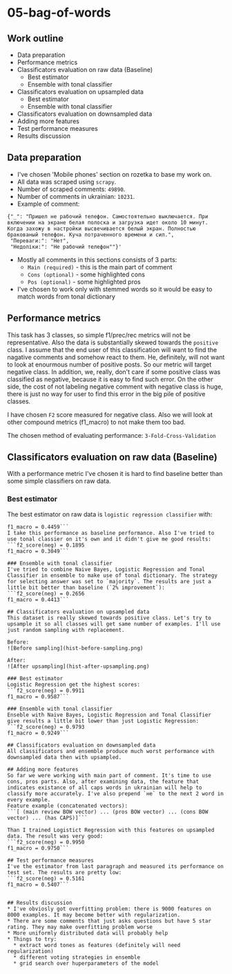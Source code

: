 # 05-bag-of-words

## Work outline

* Data preparation
* Performance metrics
* Classificators evaluation on raw data (Baseline)
  * Best estimator
  * Ensemble with tonal classifier
* Classificators evaluation on upsampled data
  * Best estimator
  * Ensemble with tonal classifier
* Classificators evaluation on downsampled data
* Adding more features
* Test performance measures
* Results discussion

## Data preparation
* I've chosen 'Mobile phones' section on rozetka to base my work on.
* All data was scraped using `scrapy`.
* Number of scraped comments: `49890`.
* Number of comments in ukrainian: `10231`.
* Example of comment:
```
{"_": "Пришел не рабочий телефон. Самостоятельно выключается. При включении на экране белая полоска и загрузка идет около 10 минут. Когда захожу в настройки высвечивается белый экран. Полностью бракованый телефон. Куча потраченного времени и сил.", 
 "Переваги:": "Нет", 
 "Недоліки:": "Не рабочий телефон""}'
```
* Mostly all comments in this sections consists of 3 parts:
  * `Main (required)` - this is the main part of comment
  * `Cons (optional)` - some highlighted cons
  * `Pos (optional)` - some highlighted pros
* I've chosen to work only with stemmed words so it would be easy to match words from tonal dictionary

## Performance metrics
This task has 3 classes, so simple f1/prec/rec metrics will not be representative. Also the data is substantially skewed towards the `positive` class. I assume that the end user of this classification will want to find the nagative comments and somehow react to them. He, definitely, will not want to look at enourmous number of positive posts. So our metric will target negative class. In addition, we, really, don't care if some positive class was classified as negative, because it is easy to find such error. On the other side, the cost of not labeling negative comment with negative class is huge, there is just no way for user to find this error in the big pile of positive classes. 

I have chosen `F2` score measured for negative class. Also we will look at other compound metrics (f1_macro) to not make them too bad.

The chosen method of evaluating performance: `3-Fold-Cross-Validation`

## Classificators evaluation on raw data (Baseline)
With a performance metric I've chosen it is hard to find baseline better than some simple classifiers on raw data. 

### Best estimator
The best estimator on raw data is `logistic regression classifier` with:
```f2_score(neg) = 0.2606
f1_macro = 0.4459```
I take this performance as baseline performance. Also I've tried to use tonal classier on it's own and it didn't give me good results:
```f2_score(neg) = 0.1895
f1_macro = 0.3049```

### Ensemble with tonal classifier
I've tried to combine Naive Bayes, Logistic Regression and Tonal Classifier in ensemble to make use of tonal dictionary. The strategy for selecting answer was set to `majority`. The results are just a little bit better than baseline (`2% improvement`):
```f2_score(neg) = 0.2656
f1_macro = 0.4413```

## Classificators evaluation on upsampled data
This dataset is really skewed towards positive class. Let's try to upsample it so all classes will get same number of examples. I'll use just random sampling with replacement.

Before:
![Before sampling](hist-before-sampling.png)

After:
![After upsampling](hist-after-upsampling.png)

### Best estimator
Logistic Regression get the highest scores:
```f2_score(neg) = 0.9911
f1_macro = 0.9587```

### Ensemble with tonal classifier
Enseble with Naive Bayes, Logistic Regression and Tonal Classifier give results a little bit lower than just Logistic Regression:
```f2_score(neg) = 0.9793
f1_macro = 0.9249```

## Classificators evaluation on downsampled data
All classificators and ensemble produce much worst performance with downsampled data then with upsampled. 

## Adding more features
So far we were working with main part of comment. It's time to use cons, pros parts. Also, after examining data, the feature that indicates existance of all caps words in ukrainian will help to classify more accurately. I've also prepend `не` to the next 2 word in every example.
Feature example (concatenated vectors):
```[ (main review BOW vector) ... (pros BOW vector) ... (cons BOW vector) ... (has CAPS)]```

Than I trained Logistict Regression with this features on upsampled data. The result was very good:
```f2_score(neg) = 0.9950
f1_macro = 0.9750```

## Test performance measures
I've the estimator from last paragraph and measured its performance on test set. The results are pretty low:
```f2_score(neg) = 0.5161
f1_macro = 0.5407```


## Results discussion
* I've obviosly got overfitting problem: there is 9000 features on 8000 examples. It may become better with regularization.
* There are some comments that just asks questions but have 5 star rating. They may make overfitting problem worse
* More uniformly distributed data will probably help
* Things to try:
  * extract word tones as features (definitely will need regularization)
  * different voting strategies in ensemble
  * grid search over huperparameters of the model




